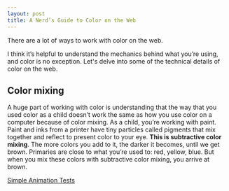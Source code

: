 ```yaml
---
layout: post
title: A Nerd’s Guide to Color on the Web
---
```


There are a lot of ways to work with color on the web. 

I think it’s helpful to understand the mechanics behind what you’re using, and color is no exception. Let's delve into some of the technical details of color on the web.

## Color mixing

A huge part of working with color is understanding that the way that you used color as a child doesn’t work the same as how you use color on a computer because of color mixing. As a child, you’re working with paint. Paint and inks from a printer have tiny particles called pigments that mix together and reflect to present color to your eye. **This is subtractive color mixing**. The more colors you add to it, the darker it becomes, until we get brown. Primaries are close to what you’re used to: red, yellow, blue. But when you mix these colors with subtractive color mixing, you arrive at brown.

<a class="jsbin-embed foo" href="http://jsbin.com/iwovaj/74/embed?js,output&height=420px">
    Simple Animation Tests</a>
<script src="http://static.jsbin.com/js/embed.js"></script>
